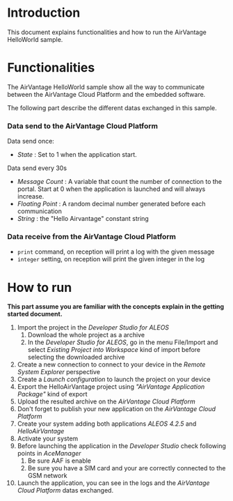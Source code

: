 Introduction
============
This document explains functionalities and how to run the AirVantage HelloWorld sample.

Functionalities
===============
The AirVantage HelloWorld sample show all the way to communicate between the AirVantage Cloud Platform and the embedded software.

The following part describe the different datas exchanged in this sample.

### Data send to the AirVantage Cloud Platform

Data send once:

* *State* : Set to 1 when the application start.

Data send every 30s

* *Message Count* : A variable that count the number of connection to the portal. Start at 0 when the application is launched and will always increase.
* *Floating Point* : A random decimal number generated before each communication
* *String* : the "Hello Airvantage" constant string

### Data receive from the AirVantage Cloud Platform

* `print` command, on reception will print a log with the given message
* `integer` setting, on reception will print the given integer in the log

How to run
==========

**This part assume you are familiar with the concepts explain in the getting started document.**

1. Import the project in the *Developer Studio for ALEOS*
    1. Download the whole project as a archive
    1. In the *Developer Studio for ALEOS*, go in the menu File/Import and select *Existing Project into Workspace* kind of import before selecting the downloaded archive
1. Create a new connection to connect to your device in the *Remote System Explorer* perspective
1. Create a *Launch configuration* to launch the project on your device
1. Export the HelloAirVantage project using *"AirVantage Application Package"* kind of export
1. Upload the resulted archive on the *AirVantage Cloud Platform*
1. Don't forget to publish your new application on the *AirVantage Cloud Platform*
1. Create your system adding both applications *ALEOS 4.2.5* and *HelloAirVantage*
1. Activate your system
1. Before launching the application in the *Developer Studio* check following points in *AceManager*
    1. Be sure AAF is enable
    1. Be sure you have a SIM card and your are correctly connected to the GSM network
1. Launch the application, you can see in the logs and the *AirVantage Cloud Platform* datas exchanged.
